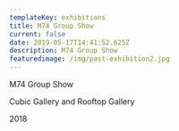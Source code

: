 ```yaml
---
templateKey: exhibitions
title: M74 Group Show
current: false
date: 2019-05-17T14:41:52.625Z
description: M74 Group Show
featuredimage: /img/past-exhibition2.jpg
---
```

M74 Group Show

Cubic Gallery and Rooftop Gallery

2018
